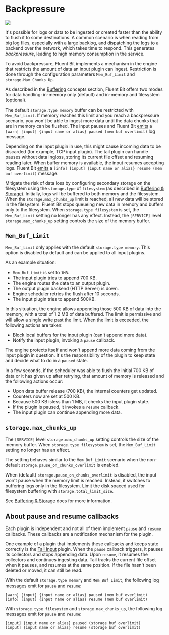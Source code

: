 # Backpressure

<img referrerpolicy="no-referrer-when-downgrade" src="https://static.scarf.sh/a.png?x-pxid=63e37cfe-9ce3-4a18-933a-76b9198958c1" />

It's possible for logs or data to be ingested or created faster than the ability to
flush it to some destinations. A common scenario is when reading from big log files,
especially with a large backlog, and dispatching the logs to a backend over the
network, which takes time to respond. This generates _backpressure_, leading to high
memory consumption in the service.

To avoid backpressure, Fluent Bit implements a mechanism in the engine that restricts
the amount of data an input plugin can ingest. Restriction is done through the
configuration parameters `Mem_Buf_Limit` and `storage.Max_Chunks_Up`.

As described in the [Buffering](../concepts/buffering.md) concepts section, Fluent
Bit offers two modes for data handling: in-memory only (default) and in-memory and
filesystem (optional).

The default `storage.type memory` buffer can be restricted with `Mem_Buf_Limit`. If
memory reaches this limit and you reach a backpressure scenario, you won't be able
to ingest more data until the data chunks that are in memory can be flushed. The
input pauses and Fluent Bit
[emits](https://github.com/fluent/fluent-bit/blob/v2.0.0/src/flb_input_chunk.c#L1334)
a `[warn] [input] {input name or alias} paused (mem buf overlimit)` log message.

Depending on the input plugin in use, this might cause incoming data to be discarded
(for example, TCP input plugin). The tail plugin can handle pauses without data
ingloss, storing its current file offset and resuming reading later. When buffer
memory is available, the input resumes accepting logs. Fluent Bit
[emits](https://github.com/fluent/fluent-bit/blob/v2.0.0/src/flb_input_chunk.c#L1277)
a `[info] [input] {input name or alias} resume (mem buf overlimit)` message.

Mitigate the risk of data loss by configuring secondary storage on the filesystem
using the `storage.type` of `filesystem` (as described in [Buffering &
Storage](buffering-and-storage.md)). Initially, logs will be buffered to both memory
and the filesystem. When the `storage.max_chunks_up` limit is reached, all new data
will be stored in the filesystem. Fluent Bit stops queueing new data in memory and
buffers only to the filesystem. When `storage.type filesystem` is set, the
`Mem_Buf_Limit` setting no longer has any effect. Instead, the `[SERVICE]` level
`storage.max_chunks_up` setting controls the size of the memory buffer.

## `Mem_Buf_Limit`

`Mem_Buf_Limit` only applies with the default `storage.type memory`. This option is
disabled by default and can be applied to all input plugins.

As an example situation:

- `Mem_Buf_Limit` is set to `1MB`.
- The input plugin tries to append 700&nbsp;KB.
- The engine routes the data to an output plugin.
- The output plugin backend (HTTP Server) is down.
- Engine scheduler retries the flush after 10 seconds.
- The input plugin tries to append 500KB.

In this situation, the engine allows appending those 500&nbsp;KB of data into the memory,
with a total of 1.2&nbsp;MB of data buffered. The limit is permissive and will
allow a single write past the limit. When the limit is exceeded, the following
actions are taken:

- Block local buffers for the input plugin (can't append more data).
- Notify the input plugin, invoking a `pause` callback.

The engine protects itself and won't append more data coming from the input plugin in
question. It's the responsibility of the plugin to keep state and decide what to do
in a `paused` state.

In a few seconds, if the scheduler was able to flush the initial 700&nbsp;KB of data or it
has given up after retrying, that amount of memory is released and the following
actions occur:

- Upon data buffer release (700&nbsp;KB), the internal counters get updated.
- Counters now are set at 500&nbsp;KB.
- Because 500&nbsp;KB isless than 1&nbsp;MB, it checks the input plugin state.
- If the plugin is paused, it invokes a `resume` callback.
- The input plugin can continue appending more data.

## `storage.max_chunks_up`

The `[SERVICE]` level `storage.max_chunks_up` setting controls the size of the memory
buffer. When `storage.type filesystem` is set, the `Mem_Buf_Limit` setting no longer
has an effect.

The setting behaves similar to the `Mem_Buf_Limit` scenario when the non-default
`storage.pause_on_chunks_overlimit` is enabled.

When (default) `storage.pause_on_chunks_overlimit` is disabled, the input won't pause
when the memory limit is reached. Instead, it switches to buffering logs only in
the filesystem. Limit the disk spaced used for filesystem buffering with
`storage.total_limit_size`.

See [Buffering & Storage](buffering-and-storage.md) docs for more information.

## About pause and resume callbacks

Each plugin is independent and not all of them implement `pause` and `resume`
callbacks. These callbacks are a notification mechanism for the plugin.

One example of a plugin that implements these callbacks and keeps state correctly is
the [Tail Input](../pipeline/inputs/tail.md) plugin. When the `pause` callback
triggers, it pauses its collectors and stops appending data. Upon `resume`, it
resumes the collectors and continues ingesting data. Tail tracks the current file
offset when it pauses, and resumes at the same position. If the file hasn't been
deleted or moved, it can still be read.

With the default `storage.type memory` and `Mem_Buf_Limit`, the following log
messages emit for `pause` and `resume`:

```text
[warn] [input] {input name or alias} paused (mem buf overlimit)
[info] [input] {input name or alias} resume (mem buf overlimit)
```

With `storage.type filesystem` and `storage.max_chunks_up`, the following log
messages emit for `pause` and `resume`:

```text
[input] {input name or alias} paused (storage buf overlimit)
[input] {input name or alias} resume (storage buf overlimit)
```
